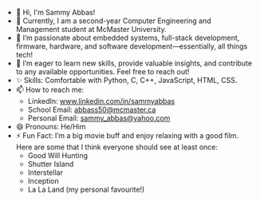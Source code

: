 - 👋 Hi, I'm Sammy Abbas!
- 🌱 Currently, I am a second-year Computer Engineering and Management student at McMaster University.
- 💞️ I’m passionate about embedded systems, full-stack development, firmware, hardware, and software development—essentially, all things tech!
- 👀 I’m eager to learn new skills, provide valuable insights, and contribute to any available opportunities. Feel free to reach out!
- ✨ Skills: Comfortable with Python, C, C++, JavaScript, HTML, CSS.
- 📫 How to reach me:
     - LinkedIn: www.linkedin.com/in/sammyabbas
     - School Email: abbass50@mcmaster.ca
     - Personal Email: sammy_abbas@yahoo.com
- 😄 Pronouns: He/Him
- ⚡  Fun Fact: I’m a big movie buff and enjoy relaxing with a good film. Here are some that I think everyone should see at least once:
     - Good Will Hunting
     - Shutter Island
     - Interstellar
     - Inception
     - La La Land (my personal favourite!)

<!---
SammyAbbas1/SammyAbbas1 is a ✨ special ✨ repository because its `README.md` (this file) appears on your GitHub profile.
You can click the Preview link to take a look at your changes.
--->
